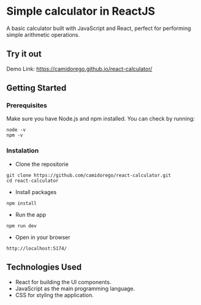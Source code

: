 # Simple calculator in ReactJS
A basic calculator built with JavaScript and React, perfect for performing simple arithmetic operations.

## Try it out
Demo Link: https://camidorego.github.io/react-calculator/

## Getting Started
### Prerequisites
Make sure you have Node.js and npm installed. You can check by running:
```
node -v
npm -v
```
### Instalation
* Clone the repositorie
```
git clone https://github.com/camidorego/react-calculator.git
cd react-calculator
```

* Install packages
```
npm install
```

* Run the app
```
npm run dev
```

* Open in your browser
```
http://localhost:5174/
```

## Technologies Used
* React for building the UI components.
* JavaScript as the main programming language.
* CSS for styling the application.